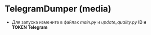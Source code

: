 # TelegramDumper (media)
- Для запуска измените в файлах _main.py_ и _update_quality.py_ **ID и TOKEN Telegram**
  

